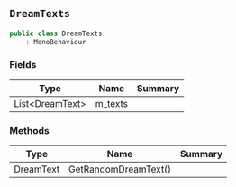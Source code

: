 ## `DreamTexts`

```csharp
public class DreamTexts
    : MonoBehaviour

```

### Fields

| Type | Name | Summary | 
| --- | --- | --- | 
| List&lt;DreamText&gt; | m_texts |  | 


### Methods

| Type | Name | Summary | 
| --- | --- | --- | 
| DreamText | GetRandomDreamText() |  | 


